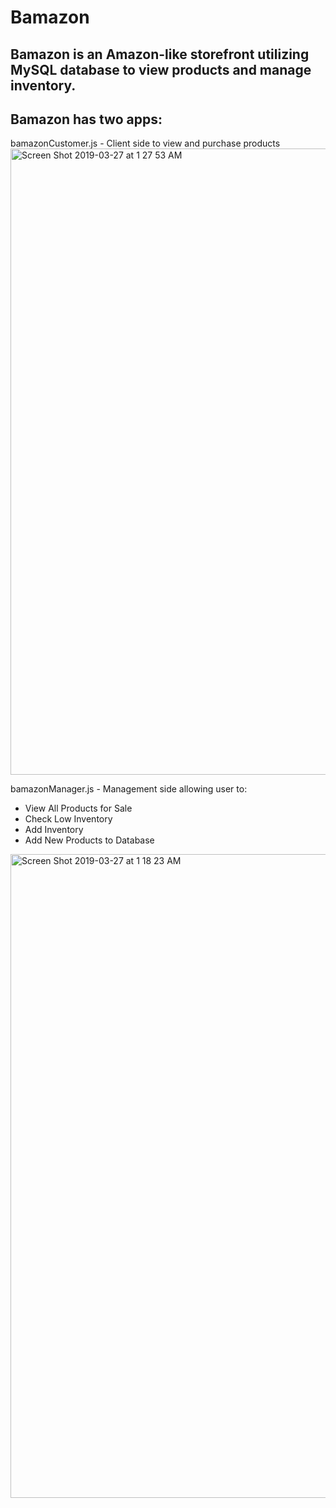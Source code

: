 # Bamazon

## Bamazon is an Amazon-like storefront utilizing MySQL database to view products and manage inventory.

## Bamazon has two apps:
 bamazonCustomer.js - Client side to view and purchase products
<img width="1002" alt="Screen Shot 2019-03-27 at 1 27 53 AM" src="https://user-images.githubusercontent.com/46644726/55060844-9e3d1900-502f-11e9-8e36-3dbb3db46c8b.png">


bamazonManager.js - Management side allowing user to:

* View All Products for Sale
* Check Low Inventory
* Add Inventory
* Add New Products to Database
<img width="1030" alt="Screen Shot 2019-03-27 at 1 18 23 AM" src="https://user-images.githubusercontent.com/46644726/55060288-5c5fa300-502e-11e9-9816-009c76c632ce.png">





